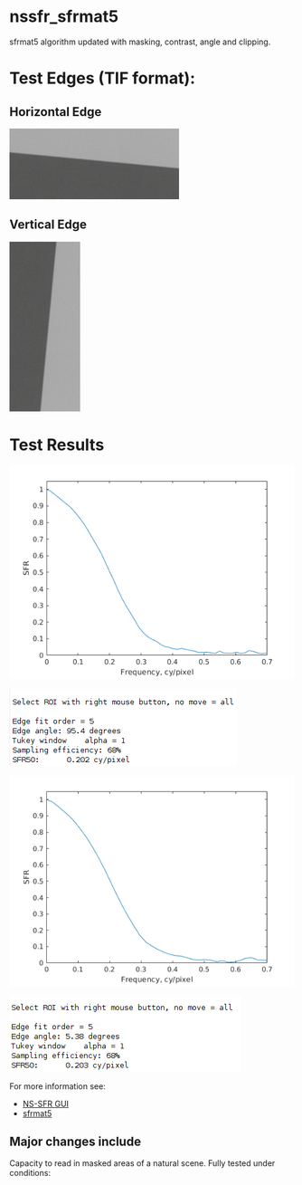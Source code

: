 # nssfr_sfrmat5
sfrmat5 algorithm updated with masking, contrast, angle and clipping.

# Test Edges (TIF format):
## Horizontal Edge
![horizontal edge](https://github.com/danieleceUL/nssfr_sfrmat5/blob/main/test_images/h_edge.png)

## Vertical Edge
![vertical edge](https://github.com/danieleceUL/nssfr_sfrmat5/blob/main/test_images/v_edge.png)

# Test Results
![horizontal edge](https://github.com/danieleceUL/nssfr_sfrmat5/blob/main/test_results/h_edge_meas.png)

![horizontal edge terminal output](https://github.com/danieleceUL/nssfr_sfrmat5/blob/main/test_results/h_edge_result.png)

![vertical edge](https://github.com/danieleceUL/nssfr_sfrmat5/blob/main/test_results/v_edge_meas.png)

![vertical edge terminal output](https://github.com/danieleceUL/nssfr_sfrmat5/blob/main/test_results/v_edge_result.png)




For more information see:
- [NS-SFR GUI](#https://github.com/OlivervZ11/NSSFR-GUI)
- [sfrmat5](#http://burnsdigitalimaging.com/software/sfrmat/iso12233-sfrmat5/)

## Major changes include
Capacity to read in masked areas of a natural scene. Fully tested under conditions:
